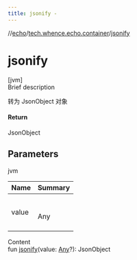 ```yaml
---
title: jsonify -
---
```

//[echo](../index.md)/[tech.whence.echo.container](index.md)/[jsonify](jsonify.md)



# jsonify  
[jvm]  
Brief description  


转为 JsonObject 对象



#### Return  


JsonObject



## Parameters  
  
jvm  
  
|  Name|  Summary| 
|---|---|
| value| <br><br>Any<br><br>
  
  
Content  
fun [jsonify](jsonify.md)(value: [Any](https://kotlinlang.org/api/latest/jvm/stdlib/kotlin/-any/index.html)?): JsonObject  




